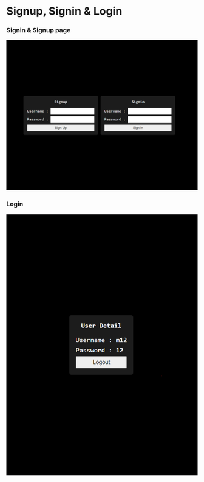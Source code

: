# Signup, Signin & Login

### Signin & Signup page
![](../Images/Screenshot%202024-09-15%20200514.png)

### Login
![](../Images/Screenshot%202024-09-15%20200636.png)